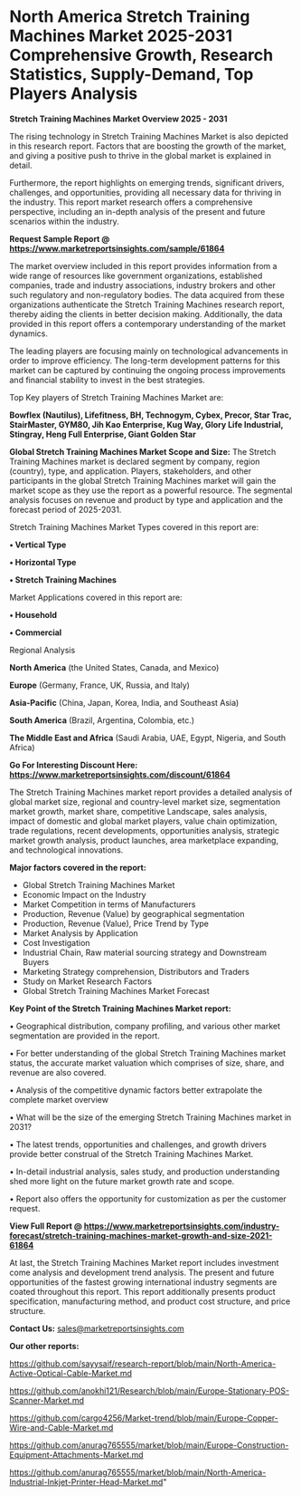  # North America Stretch Training Machines Market 2025-2031 Comprehensive Growth, Research Statistics, Supply-Demand,  Top Players Analysis

<Strong> Stretch Training Machines Market Overview 2025 - 2031</strong>

The rising technology in Stretch Training Machines Market is also depicted in this research report. Factors that are boosting the growth of the market, and giving a positive push to thrive in the global market is explained in detail.

Furthermore, the report highlights on emerging trends, significant drivers, challenges, and opportunities, providing all necessary data for thriving in the industry. This report market research offers a comprehensive perspective, including an in-depth analysis of the present and future scenarios within the industry.

<strong>Request Sample Report @ <a href=https://www.marketreportsinsights.com/sample/61864>https://www.marketreportsinsights.com/sample/61864</a></strong>

The market overview included in this report provides information from a wide range of resources like government organizations, established companies, trade and industry associations, industry brokers and other such regulatory and non-regulatory bodies. The data acquired from these organizations authenticate the Stretch Training Machines research report, thereby aiding the clients in better decision making. Additionally, the data provided in this report offers a contemporary understanding of the market dynamics.

The leading players are focusing mainly on technological advancements in order to improve efficiency. The long-term development patterns for this market can be captured by continuing the ongoing process improvements and financial stability to invest in the best strategies.

Top Key players of Stretch Training Machines Market are:

<strong>Bowflex (Nautilus), Lifefitness, BH, Technogym, Cybex, Precor, Star Trac, StairMaster, GYM80, Jih Kao Enterprise, Kug Way, Glory Life Industrial, Stingray, Heng Full Enterprise, Giant Golden Star</strong>

<strong><b>Global Stretch Training Machines Market Scope and Size:</b></strong>
The Stretch Training Machines market is declared segment by company, region (country), type, and application. Players, stakeholders, and other participants in the global Stretch Training Machines market will gain the market scope as they use the report as a powerful resource. The segmental analysis focuses on revenue and product by type and application and the forecast period of 2025-2031.

Stretch Training Machines Market Types covered in this report are:

<strong>• Vertical Type

• Horizontal Type

• Stretch Training Machines</strong>

Market Applications covered in this report are:

<strong>• Household

• Commercial</strong> 

Regional Analysis

<strong>North America</strong> (the United States, Canada, and Mexico)

<strong>Europe</strong> (Germany, France, UK, Russia, and Italy)

<strong>Asia-Pacific</strong> (China, Japan, Korea, India, and Southeast Asia)

<strong>South America</strong> (Brazil, Argentina, Colombia, etc.)

<strong>The Middle East and Africa</strong> (Saudi Arabia, UAE, Egypt, Nigeria, and South Africa)

<strong>Go For Interesting Discount Here: <a href=https://www.marketreportsinsights.com/discount/61864>https://www.marketreportsinsights.com/discount/61864</a></strong>

The Stretch Training Machines market report provides a detailed analysis of global market size, regional and country-level market size, segmentation market growth, market share, competitive Landscape, sales analysis, impact of domestic and global market players, value chain optimization, trade regulations, recent developments, opportunities analysis, strategic market growth analysis, product launches, area marketplace expanding, and technological innovations.

<strong><b>Major factors covered in the report:</b></strong>
<ul>
  <li>Global Stretch Training Machines Market </li>
  <li>Economic Impact on the Industry</li>
  <li>Market Competition in terms of Manufacturers</li>
  <li>Production, Revenue (Value) by geographical segmentation</li>
  <li>Production, Revenue (Value), Price Trend by Type</li>
  <li>Market Analysis by Application</li>
  <li>Cost Investigation</li>
  <li>Industrial Chain, Raw material sourcing strategy and Downstream Buyers</li>
  <li>Marketing Strategy comprehension, Distributors and Traders</li>
  <li>Study on Market Research Factors</li>
  <li>Global Stretch Training Machines Market Forecast</li>
</ul>

<strong><b>Key Point of the Stretch Training Machines Market report:</b></strong>

• Geographical distribution, company profiling, and various other market segmentation are provided in the report.

• For better understanding of the global Stretch Training Machines market status, the accurate market valuation which comprises of size, share, and revenue are also covered.

• Analysis of the competitive dynamic factors better extrapolate the complete market overview

• What will be the size of the emerging Stretch Training Machines market in 2031?

• The latest trends, opportunities and challenges, and growth drivers provide better construal of the Stretch Training Machines Market.

• In-detail industrial analysis, sales study, and production understanding shed more light on the future market growth rate and scope.

• Report also offers the opportunity for customization as per the customer request.

<strong><b>View Full Report @ <a href=https://www.marketreportsinsights.com/industry-forecast/stretch-training-machines-market-growth-and-size-2021-61864>https://www.marketreportsinsights.com/industry-forecast/stretch-training-machines-market-growth-and-size-2021-61864</a></b></strong>


At last, the Stretch Training Machines Market report includes investment come analysis and development trend analysis. The present and future opportunities of the fastest growing international industry segments are coated throughout this report. This report additionally presents product specification, manufacturing method, and product cost structure, and price structure.

<strong>Contact Us:</strong>
sales@marketreportsinsights.com

<strong>Our other reports:</strong>

<a href=https://github.com/sayysaif/research-report/blob/main/North-America-Active-Optical-Cable-Market.md>https://github.com/sayysaif/research-report/blob/main/North-America-Active-Optical-Cable-Market.md</a>

<a href=https://github.com/anokhi121/Research/blob/main/Europe-Stationary-POS-Scanner-Market.md>https://github.com/anokhi121/Research/blob/main/Europe-Stationary-POS-Scanner-Market.md</a>

<a href=https://github.com/cargo4256/Market-trend/blob/main/Europe-Copper-Wire-and-Cable-Market.md>https://github.com/cargo4256/Market-trend/blob/main/Europe-Copper-Wire-and-Cable-Market.md</a>

<a href=https://github.com/anurag765555/market/blob/main/Europe-Construction-Equipment-Attachments-Market.md>https://github.com/anurag765555/market/blob/main/Europe-Construction-Equipment-Attachments-Market.md</a>

<a href=https://github.com/anurag765555/market/blob/main/North-America-Industrial-Inkjet-Printer-Head-Market.md>https://github.com/anurag765555/market/blob/main/North-America-Industrial-Inkjet-Printer-Head-Market.md</a>"
